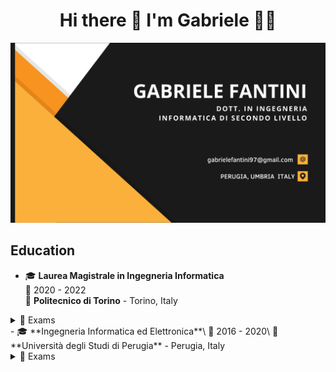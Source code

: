 <h1 align='center'>
  Hi there 👋 I'm Gabriele 👨‍💻
</h1>

<img src="https://github.com/gabrielefantini/gabrielefantini/blob/main/Corporate%20Business%20Card.png" />

## Education

- 🎓 **Laurea Magistrale in Ingegneria Informatica**\
📆 2020 - 2022\
📍 **Politecnico di Torino** - Torino, Italy

<details>
  <summary>📃 Exams</summary>
  Applicazioni Web I
  Architetture dei sistemi di elaborazione
  Data Science e Tecnologie per le Basi di Dati	
  Formal languages and compilers
  Information systems
  Ingegneria del software
  Machine learning for vision and multimedia
  Mobile application development
  Programmazione di sistema
  Sicurezza dei sistemi informativi
  Software Engineering II
  Tecnologie e servizi di rete
  Web Applications II
</details>
- 🎓 **Ingegneria Informatica ed Elettronica**\
📆 2016 - 2020\
📍 **Università degli Studi di Perugia** - Perugia, Italy
<details>
  <summary>📃 Exams</summary>
  Analisi Matematica 1
  Analisi Matematica 2
  Fisica A
  Fondamenti di Informatica e Laboratorio
  Geometria ed Algebra
  Matematica Discreta
  Architetture dei Calcolatori e Sistemi Operativi
  Calcolo delle Probabilità
  Fisica B
  Fondamenti di Automatica
  Programmazione di Interfacce Grafiche e Dispositivi Mobili
  Teoria dei Circuiti
  Teoria dei Segnali
  Basi di Dati
  Economia ed Organizzazione Aziendale
  Ingegneria dei Sistemi di Controllo
  Reti Logiche e Microcontrollori e Laboratorio
  Fondamenti di Internet con Laboratorio
  Algoritmi e Strutture di Dati
</details>
